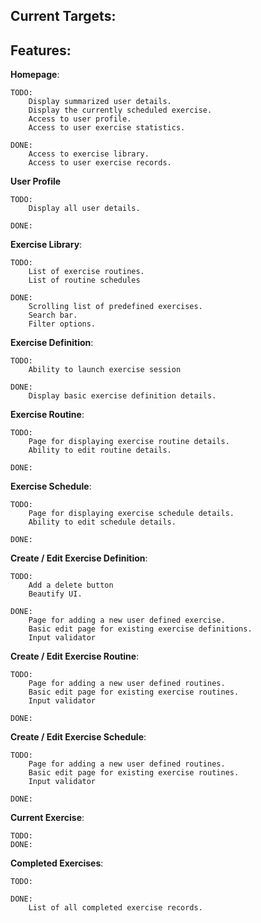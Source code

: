## Current Targets:


## Features:

**Homepage**:

	TODO:
		Display summarized user details.
		Display the currently scheduled exercise.
		Access to user profile.
		Access to user exercise statistics.
	
	DONE:
		Access to exercise library.
		Access to user exercise records.

**User Profile**

	TODO:
		Display all user details.

	DONE:

**Exercise Library**: 

	TODO:
		List of exercise routines.
		List of routine schedules

	DONE: 
		Scrolling list of predefined exercises.
		Search bar.
		Filter options.

**Exercise Definition**: 

	TODO:
		Ability to launch exercise session 

	DONE:
		Display basic exercise definition details.

**Exercise Routine**:

	TODO:
		Page for displaying exercise routine details.
		Ability to edit routine details.

	DONE:

**Exercise Schedule**:

	TODO:
		Page for displaying exercise schedule details.
		Ability to edit schedule details.

	DONE:

**Create / Edit Exercise Definition**:

	TODO:
		Add a delete button
		Beautify UI.

	DONE:
		Page for adding a new user defined exercise.
		Basic edit page for existing exercise definitions.
		Input validator

**Create / Edit Exercise Routine**:

	TODO:
		Page for adding a new user defined routines.
		Basic edit page for existing exercise routines.
		Input validator

	DONE:

**Create / Edit Exercise Schedule**:

	TODO:
		Page for adding a new user defined routines.
		Basic edit page for existing exercise routines.
		Input validator

	DONE:

**Current Exercise**:

	TODO:
	DONE:

**Completed Exercises**:

	TODO:
		
	DONE:
		List of all completed exercise records.